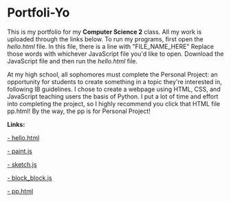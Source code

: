 # Portfoli-Yo
This is my portfolio for my **Computer Science 2** class. 
All my work is uploaded through the links below. 
To run my programs, first open the _hello.html_ file. 
In this file, there is a line with "FILE_NAME_HERE"
Replace those words with whichever JavaScript file you'd like to open.
Download the JavaScript file and then run the _hello.html_ file. 

At my high school, all sophomores must complete the Personal Project: an opportunity for students to create something in a topic they're interested in, following IB guidelines. I chose to create a webpage using HTML, CSS, and JavaScript teaching users the basis of Python. I put a lot of time and effort into completing the project, so I highly recommend you click that HTML file pp.html! By the way, the pp is for Personal Project!

**Links:**

[- hello.html](https://github.com/chinceve000/Portfoli-Yo/blob/master/hello.html)

[- paint.js](https://github.com/chinceve000/Portfoli-Yo/blob/master/paint.js)

[- sketch.js](https://github.com/chinceve000/Portfoli-Yo/blob/master/sketch.js)

[- block_block.js](https://github.com/chinceve000/Portfoli-Yo/blob/master/block_block.js)

[- pp.html]()

